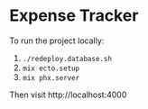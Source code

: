 # Expense Tracker

To run the project locally:

1. `./redeploy.database.sh`
2. `mix ecto.setup`
3. `mix phx.server`

Then visit http://localhost:4000
